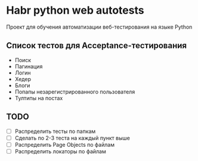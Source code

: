 # Habr python web autotests

Проект для обучения автоматизации веб-тестирования на языке Python

## Список тестов для Acceptance-тестирования
- Поиск
- Пагинация
- Логин
- Хедер
- Блоги
- Попапы незарегистрированного пользователя
- Тултипы на постах

## TODO
- [ ] Распределить тесты по папкам
- [ ] Сделать по 2-3 теста на каждый пункт выше
- [ ] Распределить Page Objects по файлам
- [ ] Распределить локаторы по файлам